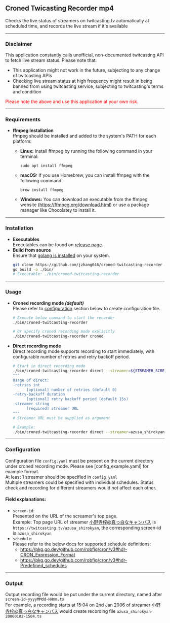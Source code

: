 ## **Croned Twicasting Recorder mp4** 
Checks the live status of streamers on twitcasting.tv automatically at scheduled time, and records the live stream if it's available 

---

### **Disclaimer** 
This application constantly calls unofficial, non-documented twitcasting API to fetch live stream status. Please note that: 
* This application might not work in the future, subjecting to any change of twitcasting APIs 
* Checking live stream status at high frequency might result in being banned from using twitcasting service, subjecting to twitcasting's terms and condition

<span style="color:red">Please note the above and use this application at your own risk. </span>

---

### **Requirements**
* **ffmpeg Installation**   
  ffmpeg should be installed and added to the system's PATH for each platform:
    - **Linux:** Install ffmpeg by running the following command in your terminal:
      ```
      sudo apt install ffmpeg
      ```

    - **macOS:** If you use Homebrew, you can install ffmpeg with the following command:
      ```
      brew install ffmpeg
      ```

    - **Windows:** You can download an executable from the ffmpeg website (https://ffmpeg.org/download.html) or use a package manager like Chocolatey to install it.

---

### **Installation** 
* **Executables**   
  Executables can be found on [release page](https://github.com/kenken0803kr/croned-twitcasting-recorder-mp4/releases). 
* **Build from source**   
  Ensure that [golang is installed](https://golang.org/doc/install) on your system. 
  ```Bash
  git clone https://github.com/jzhang046/croned-twitcasting-recorder && cd croned-twitcasting-recorder
  go build -o ./bin/
  # Executable: ./bin/croned-twitcasting-recorder
  ```

--- 

### **Usage** 
* **Croned recording mode _(default)_**  
  Please refer to [configuration](#configuration) section below to create configuration file. 
  ```Bash
  # Execute below command to start the recorder
  ./bin/croned-twitcasting-recorder

  # Or specify croned recording mode explicitly 
  ./bin/croned-twitcasting-recorder croned
  ```

* **Direct recording mode**  
  Direct recording mode supports recording to start immediately, with configurable number of retries and retry backoff period. 
  ```Bash
  # Start in direct recording mode  
  ./bin/croned-twitcasting-recorder direct --streamer=${STREAMER_SCREEN_ID}
  """
  Usage of direct:
  -retries int
    	[optional] number of retries (default 0)
  -retry-backoff duration
    	[optional] retry backoff period (default 15s)
  -streamer string
    	[required] streamer URL
  """
  # Streamer URL must be supplied as argument 

  # Example: 
  ./bin/croned-twitcasting-recorder direct --streamer=azusa_shirokyan --retries=10 --retry-backoff=1m
  ```

---

### **Configuration**
  Configuration file `config.yaml` must be present on the current directory under croned recording mode. Please see [config_example.yaml] for example format.  
  At least 1 streamer should be specified in `config.yaml`  
  Multiple streamers could be specified with individual schedules. Status check and recording for different streamers would _not_ affect each other.  

  #### Field explanations: 
  + `screen-id`:  
    Presented on the URL of the screamer's top page.  
    Example: Top page URL of streamer [小野寺梓@真っ白なキャンバス](https://twitcasting.tv/azusa_shirokyan) is `https://twitcasting.tv/azusa_shirokyan`, the corresponding screen-id is `azusa_shirokyan`
  + `schedule`:   
    Please refer to the below docs for supported schedule definitions: 
    - https://pkg.go.dev/github.com/robfig/cron/v3#hdr-CRON_Expression_Format
    - https://pkg.go.dev/github.com/robfig/cron/v3#hdr-Predefined_schedules   

---

### **Output**  
  Output recording file would be put under the current directory, named after `screen-id-yyyyMMdd-HHmm.ts`  
  For example, a recording starts at 15:04 on 2nd Jan 2006 of streamer [小野寺梓@真っ白なキャンバス](https://twitcasting.tv/azusa_shirokyan) would create recording file `azusa_shirokyan-20060102-1504.ts`

